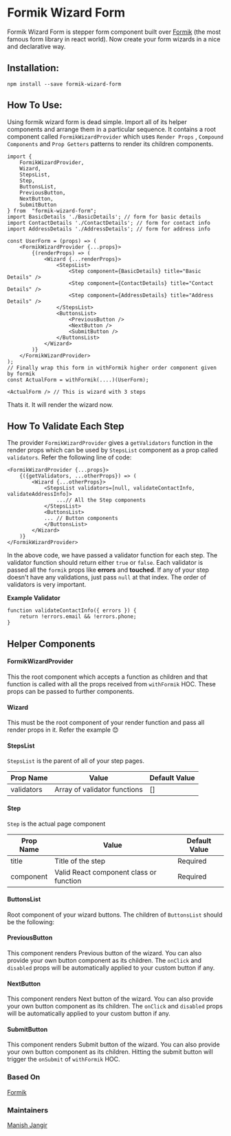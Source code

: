 # Formik Wizard Form

Formik Wizard Form is stepper form component built over [Formik](https://github.com/jaredpalmer/formik) (the most famous form library in react world). Now create your form wizards in a nice and declarative way.


## Installation:

    npm install --save formik-wizard-form

## How To Use:

Using formik wizard form is dead simple. Import all of its helper components and arrange them in a particular sequence. It contains a root component called `FormikWizardProvider` which uses `Render Props` , `Compound Components` and `Prop Getters` patterns to render its children components.

    import {
		FormikWizardProvider,
		Wizard,
		StepsList,
		Step,
		ButtonsList,
		PreviousButton,
		NextButton,
		SubmitButton
	} from  "formik-wizard-form";
	import BasicDetails './BasicDetails'; // form for basic details
	import ContactDetails './ContactDetails'; // form for contact info
	import AddressDetails './AddressDetails'; // form for address info
	
	const UserForm = (props) => (
		<FormikWizardProvider {...props}>
			{(renderProps) => (
				<Wizard {...renderProps}>
					<StepsList>
						<Step component={BasicDetails} title="Basic Details" />
						<Step component={ContactDetails} title="Contact Details" />
						<Step component={AddressDetails} title="Address Details" />
					</StepsList>
					<ButtonsList>
						<PreviousButton />
						<NextButton />
						<SubmitButton />
					</ButtonsList>
				</Wizard>
			)}
		</FormikWizardProvider>
	);
	// Finally wrap this form in withFormik higher order component given by formik
	const ActualForm = withFormik(....)(UserForm);
	
	<ActualForm /> // This is wizard with 3 steps
Thats it. It will render the wizard now.

## How To Validate Each Step

The provider `FormikWizardProvider` gives a `getValidators` function in the render props which can be used by `StepsList` component as a prop called `validators`. Refer the following line of code:

    <FormikWizardProvider {...props}>
	    {({getValidators, ...otherProps}) => (
		    <Wizard {...otherProps}>
			    <StepsList validators=[null, validateContactInfo, validateAddressInfo]>
				    ...// All the Step components			
			    </StepsList>
			    <ButtonsList>
			    ...	// Button components
				</ButtonsList>
			</Wizard>
		)}
	</FormikWizardProvider>
In the above code, we have passed a validator function for each step. The validator function should return either `true` or `false`. Each validator is passed all the `formik` props like **errors** and **touched**.  If any of your step doesn't have any validations, just pass `null` at that index. The order of validators is very important.

**Example Validator**

    function validateContactInfo({ errors }) {
	    return !errors.email && !errors.phone;
	}

## Helper Components

#### FormikWizardProvider
This the root component which accepts a function as children and that function is called with all the props received from `withFormik` HOC. These props can be passed to further components.

#### Wizard
This must be the root component of your render function and pass all render props in it. Refer the example :blush:

#### StepsList
`StepsList` is the parent of all of your step pages.

|        Prop Name        |Value                          |Default Value                         |
|----------------|-------------------------------|-----------------------------|
|validators|Array of validator functions            |[]            |

#### Step
`Step` is the actual page component

|        Prop Name        |Value |Default Value |
|----------------|-------------------------------|-----------------------------|
|title|Title of the step|Required|
|component|Valid React component class or function|Required|

#### ButtonsList
Root component of your wizard buttons. The children of `ButtonsList` should be the following:
#### PreviousButton
This component renders Previous button of the wizard. You can also provide your own button component as its children. The `onClick` and `disabled` props will be automatically applied to your custom button if any.
#### NextButton
This component renders Next button of the wizard. You can also provide your own button component as its children. The `onClick` and `disabled` props will be automatically applied to your custom button if any.
#### SubmitButton
This component renders Submit button of the wizard. You can also provide your own button component as its children. Hitting the submit button will trigger the `onSubmit` of `withFormik` HOC.

### Based On
[Formik](https://github.com/jaredpalmer/formik)

### Maintainers
[Manish Jangir](https://github.com/mjangir)